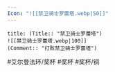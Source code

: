 ```yaml
---
Icon: "![[禁卫骑士罗蕾塔.webp|50]]"
---
```

```ad-common-bronze-trophy
title: (Title:: "禁卫骑士罗蕾塔")
![[禁卫骑士罗蕾塔.webp|100]]
(Comment:: "打败禁卫骑士罗蕾塔")
```

#艾尔登法环/奖杯 #奖杯 #奖杯/铜